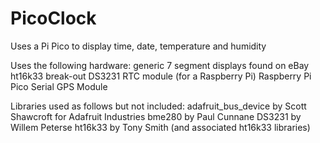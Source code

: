 # PicoClock

Uses a Pi Pico to display time, date, temperature and humidity

Uses the following hardware:
generic 7 segment displays found on eBay
ht16k33 break-out
DS3231 RTC module (for a Raspberry Pi)
Raspberry Pi Pico
Serial GPS Module


Libraries used as follows but not included:
adafruit_bus_device by Scott Shawcroft for Adafruit Industries
bme280 by Paul Cunnane
DS3231 by Willem Peterse
ht16k33 by Tony Smith (and associated ht16k33 libraries)
